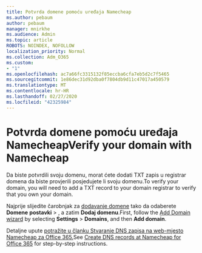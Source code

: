 ```yaml
---
title: Potvrda domene pomoću uređaja Namecheap
ms.author: pebaum
author: pebaum
manager: mnirkhe
ms.audience: Admin
ms.topic: article
ROBOTS: NOINDEX, NOFOLLOW
localization_priority: Normal
ms.collection: Adm_O365
ms.custom:
- "1"
ms.openlocfilehash: ac7a66fc3315132f85eccba6cfa7eb5d2c7f5465
ms.sourcegitcommit: 1e86dec31d92dba0f7804db9d11c47017a450579
ms.translationtype: MT
ms.contentlocale: hr-HR
ms.lasthandoff: 02/27/2020
ms.locfileid: "42325984"
---
```

# <a name="verify-your-domain-with-namecheap"></a><span data-ttu-id="20836-102">Potvrda domene pomoću uređaja Namecheap</span><span class="sxs-lookup"><span data-stu-id="20836-102">Verify your domain with Namecheap</span></span>

<span data-ttu-id="20836-103">Da biste potvrdili svoju domenu, morat ćete dodati TXT zapis u registrar domena da biste provjerili posjedujete li svoju domenu.</span><span class="sxs-lookup"><span data-stu-id="20836-103">To verify your domain, you will need to add a TXT record to your domain registrar to verify that you own your domain.</span></span> 

<span data-ttu-id="20836-104">Najprije slijedite čarobnjak za [dodavanje domene](https://portal.office.com/adminportal/home#/Domains) tako da odaberete **Domene** **postavki** \> , a zatim **Dodaj domenu**.</span><span class="sxs-lookup"><span data-stu-id="20836-104">First, follow the [Add Domain wizard](https://portal.office.com/adminportal/home#/Domains) by selecting **Settings** \> **Domains**, and then **Add domain**.</span></span>
  
<span data-ttu-id="20836-105">Detaljne upute [potražite u članku Stvaranje DNS zapisa na web-mjesto Namecheap za Office 365.](https://docs.microsoft.com/microsoft-365/admin/dns/create-dns-records-at-namecheap)</span><span class="sxs-lookup"><span data-stu-id="20836-105">See [Create DNS records at Namecheap for Office 365](https://docs.microsoft.com/microsoft-365/admin/dns/create-dns-records-at-namecheap) for step-by-step instructions.</span></span>